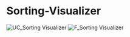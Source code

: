 # Sorting-Visualizer
![UC_Sorting Visualizer](https://user-images.githubusercontent.com/86056375/227137920-e42eb7b6-24ca-44e7-9a8d-c3eb85c43d30.svg)
![F_Sorting Visualizer](https://user-images.githubusercontent.com/86056375/227137912-3b8c404e-367e-4c72-8304-99b33935efd6.svg)
